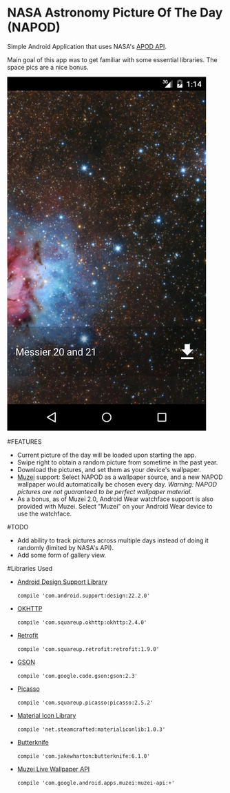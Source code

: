 # NASA Astronomy Picture Of The Day (NAPOD)
Simple Android Application that uses NASA's [APOD API](https://api.nasa.gov/api.html#apod).

Main goal of this app was to get familiar with some essential libraries. The space pics are a nice bonus.

![](https://raw.githubusercontent.com/kokhouser/NAPOD/master/screenshot.png?token=ADvdVXEXpNKXEe7VNky8uRRBcipncU83ks5Vwg3NwA%3D%3D)

#FEATURES
- Current picture of the day will be loaded upon starting the app.
- Swipe right to obtain a random picture from sometime in the past year.
- Download the pictures, and set them as your device's wallpaper.
- [Muzei](https://play.google.com/store/apps/details?id=net.nurik.roman.muzei&hl=en) support: Select NAPOD as a wallpaper source, and a new NAPOD wallpaper would automatically be chosen every day. *Warning: NAPOD pictures are not guaranteed to be perfect wallpaper material.*
- As a bonus, as of Muzei 2.0, Android Wear watchface support is also provided with Muzei. Select "Muzei" on your Android Wear device to use the watchface.

#TODO
- Add ability to track pictures across multiple days instead of doing it randomly (limited by NASA's API).
- Add some form of gallery view.

#Libraries Used
- [Android Design Support Library](http://android-developers.blogspot.be/2015/05/android-design-support-library.html)

  `compile 'com.android.support:design:22.2.0'`
- [OKHTTP](http://square.github.io/okhttp/)

  `compile 'com.squareup.okhttp:okhttp:2.4.0'`
- [Retrofit](http://square.github.io/retrofit/)

  `compile 'com.squareup.retrofit:retrofit:1.9.0'`
- [GSON](https://github.com/google/gson)

  `compile 'com.google.code.gson:gson:2.3'`
- [Picasso](http://square.github.io/picasso/)

  `compile 'com.squareup.picasso:picasso:2.5.2'`
- [Material Icon Library](https://github.com/code-mc/material-icon-lib)

  `compile 'net.steamcrafted:materialiconlib:1.0.3'`
- [Butterknife](https://github.com/JakeWharton/butterknife)

  `compile 'com.jakewharton:butterknife:6.1.0'`
- [Muzei Live Wallpaper API](https://github.com/romannurik/muzei/wiki/API)

  `compile 'com.google.android.apps.muzei:muzei-api:+'`
